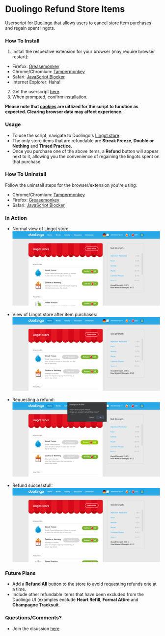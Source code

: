 # Duolingo Refund Store Items
Userscript for [Duolingo](https://www.duolingo.com) that allows users to cancel store item purchases and regain spent lingots.

### How To Install

1. Install the respective extension for your browser (may require browser restart):
 * Firefox: [Greasemonkey](https://addons.mozilla.org/en-US/firefox/addon/greasemonkey/)
 * Chrome/Chromium: [Tampermonkey](https://chrome.google.com/webstore/detail/tampermonkey/dhdgffkkebhmkfjojejmpbldmpobfkfo?hl=en)
 * Safari: [JavaScript Blocker](http://javascript-blocker.toggleable.com/)
 * Internet Explorer: Haha!
2. Get the userscript [here](https://raw.githubusercontent.com/alexstewartja/DuolingoRefundStoreItems/master/duolingo-refund-store-items.user.js?duo).
3. When prompted, confirm installation.

<b>Please note that [cookies](http://en.wikipedia.org/wiki/HTTP_cookie) are uitlized for the script to function as expected. Clearing browser data may affect experience.</b>

### Usage

- To use the script, navigate to Duolingo's [Lingot store](https://www.duolingo.com/show_store)
- The only store items that are refundable are <b>Streak Freeze</b>, <b>Double or Nothing</b> and <b>Timed Practice</b>.
- Once you purchase one of the above items, a <b>Refund</b> button will appear next to it, allowing you the convenience of regaining the lingots spent on that purchase.

### How To Uninstall
Follow the uninstall steps for the browser/extension you're using:
- Chrome/Chromium: [Tampermonkey](http://tampermonkey.net/faq.php?ext=dhdg#Q100)
- Firefox: [Greasemonkey](http://wiki.greasespot.net/Greasemonkey_Manual:Script_Management)
- Safari: [JavaScript Blocker](http://javascript-blocker.toggleable.com/)

### In Action

- Normal view of Lingot store:
![store_normal](screenshots/lingot_store_normal.png)
<br/><br/>
- View of Lingot store after item purchases:
![store_refunds_available](screenshots/lingot_store_refunds_available.png)
<br/><br/>
- Requesting a refund:
![store_refund_requested](screenshots/lingot_store_refund_requested.png)
<br/><br/>
- Refund successful!:
![store_refund_requested](screenshots/lingot_store_refund_successful.png)

### Future Plans
- Add a <b>Refund All</b> button to the store to avoid requesting refunds one at a time.
- Include other refundable items that have been excluded from the Duolingo UI (examples enclude <b>Heart Refill</b>, <b>Formal Attire</b> and <b>Champagne Tracksuit</b>.

### Questions/Comments?
- Join the disussion [here](http://blog.alexstew.com/original/scripts/userscripts/)

